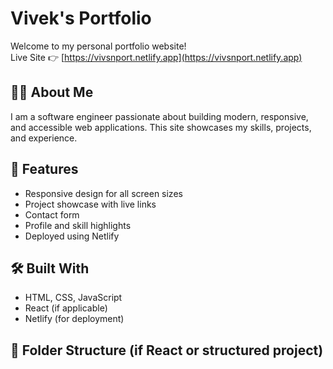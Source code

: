 # Vivek's Portfolio

Welcome to my personal portfolio website!  
Live Site 👉 [https://vivsnport.netlify.app](https://vivsnport.netlify.app)

## 🧑‍💻 About Me

I am a software engineer passionate about building modern, responsive, and accessible web applications. This site showcases my skills, projects, and experience.

## 🚀 Features

- Responsive design for all screen sizes
- Project showcase with live links
- Contact form
- Profile and skill highlights
- Deployed using Netlify

## 🛠️ Built With

- HTML, CSS, JavaScript
- React (if applicable)
- Netlify (for deployment)

## 📁 Folder Structure (if React or structured project)

